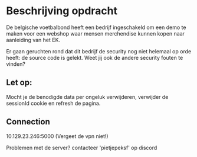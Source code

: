 # Beschrijving opdracht
De belgische voetbalbond heeft een bedrijf ingeschakeld om een demo te maken voor een webshop waar mensen merchendise kunnen kopen naar aanleiding van het EK.

Er gaan geruchten rond dat dit bedrijf de security nog niet helemaal op orde heeft: de source code is gelekt.
Weet jij ook de andere security fouten te vinden?


## Let op:
Mocht je de benodigde data per ongeluk verwijderen, verwijder de sessionId cookie en refresh de pagina.

## Connection
10.129.23.246:5000
(Vergeet de vpn niet!)

Problemen met de server?
contacteer 'pietjepeksf' op discord